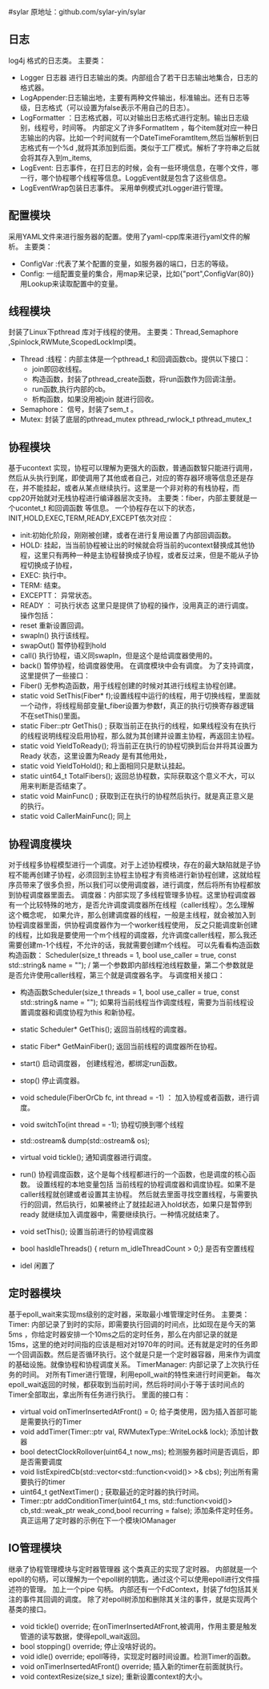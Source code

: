 #sylar
原地址：github.com/sylar-yin/sylar

## 日志
log4j 格式的日志类。
主要类：
* Logger 日志器 进行日志输出的类。内部组合了若干日志输出地集合，日志的格式器。
* LogAppender:日志输出地，主要有两种文件输出，标准输出。还有日志等级，日志格式（可以设置为false表示不用自己的日志）。
* LogFormatter ：日志格式器，可以对输出日志格式进行定制。输出日志级别，线程号，时间等。
内部定义了许多FormatItem ，每个item就对应一种日志输出的内容。比如一个时间就有一个DateTimeForamtItem,然后当解析到日志格式有一个%d ,就将其添加到后面。类似于工厂模式。解析了字符串之后就会将其存入到m_items,
* LogEvent: 日志事件，在打日志的时候，会有一些环境信息，在哪个文件，哪一行，哪个协程哪个线程等信息。LoggEvent就是包含了这些信息。
* LogEventWrap包装日志事件。
采用单例模式对Logger进行管理。

## 配置模块
采用YAML文件来进行服务器的配置。使用了yaml-cpp库来进行yaml文件的解析。
主要类：
* ConfigVar :代表了某个配置的变量，如服务器的端口，日志的等级。
* Config: 一组配置变量的集合，用map来记录，比如{"port",ConfigVar(80)}  
  用Lookup来读取配置中的变量。
  
## 线程模块
封装了Linux下pthread 库对于线程的使用。
主要类：Thread,Semaphore ,Spinlock,RWMute,ScopedLockImpl类。
* Thread :线程：内部主体是一个pthread_t 和回调函数cb。提供以下接口：
  * join即回收线程。
  * 构造函数，封装了pthread_create函数，将run函数作为回调注册。
  * run函数,执行内部的cb。
  * 析构函数，如果没用被join 就进行回收。
* Semaphore： 信号，封装了sem_t 。
* Mutex: 封装了底层的pthread_mutex  pthread_rwlock_t pthread_mutex_t 
  
## 协程模块
基于ucontext 实现，协程可以理解为更强大的函数，普通函数智只能进行调用，然后从头执行到尾，即使调用了其他或者自己，对应的寄存器环境等信息还是存在，并不能挂起，或者从某点继续执行。这里是一个非对称的有栈协程，而cpp20开始就对无栈协程进行编译器层次支持。
主要类：fiber，内部主要就是一个ucontet_t 和回调函数  等信息。
一个协程存在以下的状态，INIT,HOLD,EXEC,TERM,READY,EXCEPT依次对应：
* init:初始化阶段，刚刚被创建，或者在进行复用设置了内部回调函数。
* HOLD: 挂起，当当前协程被让出的时候就会将当前的ucontext替换成其他协程，这里只有两种一种是主协程替换成子协程，或者反过来，但是不能从子协程切换成子协程，
* EXEC: 执行中。
* TERM: 结束。
* EXCEPTT： 异常状态。
* READY ： 可执行状态
这里只是提供了协程的操作，没用真正的进行调度。
操作包括：
* reset 重新设置回调。
* swapIn() 执行该线程。
* swapOut() 暂停协程到hold
* call() 执行协程，语义同swapIn，但是这个是给调度器使用的。
* back() 暂停协程，给调度器使用。
在调度模块中会有调度。
为了支持调度，这里提供了一些接口：
* Fiber() 无参构造函数，用于线程创建的时候对其进行线程主协程创建。
* static void SetThis(Fiber* f);设置线程中运行的线程，用于切换线程，里面就一个动作，将线程局部变量t_fiber设置为参数f，真正的执行切换寄存器逻辑不在setThis()里面。
* static Fiber::ptr GetThis() ; 获取当前正在执行的线程，如果线程没有在执行的线程说明线程没启用协程，那么就为其创建并设置主协程，再返回主协程。
* static void YieldToReady(); 将当前正在执行的协程切换到后台并将其设置为Ready 状态，这里设置为Ready 是有其他用处，
* static void YieldToHold(); 和上面相同只是默认挂起。
* static uint64_t TotalFibers(); 返回总协程数，实际获取这个意义不大，可以用来判断是否结束了。
* static void MainFunc() ; 获取到正在执行的协程然后执行。就是真正意义是的执行。
* static void CallerMainFunc(); 同上

## 协程调度模块
对于线程多协程模型进行一个调度。对于上述协程模块，存在的最大缺陷就是子协程不能再创建子协程，必须回到主协程主协程才有资格进行新协程创建，这就给程序员带来了很多负担，所以我们可以使用调度器，进行调度，然后将所有协程都放到协程调度器里面去。
调度器：内部实现了多线程管理多协程。这里协程调度器有一个比较特殊的地方，是否允许调度调度器所在线程（caller线程）。怎么理解这个概念呢，
如果允许，那么创建调度器的线程，一般是主线程，就会被加入到协程调度器里面，供协程调度器作为一个worker线程使用，
反之只能调度新创建的线程，比如我是要使用一个m个线程的调度器，允许调度caller线程，那么我还需要创建m-1个线程，不允许的话，我就需要创建m个线程。
可以先看看构造函数
构造函数：   Scheduler(size_t threads = 1, bool use_caller = true, const std::string& name = ""); / 第一个参数即内部线程池线程数量，第二个参数就是是否允许使用caller线程，第三个就是调度器名字。
与调度相关接口：
* 构造函数Scheduler(size_t threads = 1, bool use_caller = true, const std::string& name = "");
  如果将当前线程当作调度线程，需要为当前线程设置调度器和调度协程为this 和新协程。

*   static Scheduler* GetThis(); 返回当前线程的调度器。
*   static Fiber* GetMainFiber(); 返回当前线程的调度器所在协程。
*   start() 启动调度器， 创建线程池，都绑定run函数。
*   stop() 停止调度器。  
*   void schedule(FiberOrCb fc, int thread = -1) ： 加入协程或者函数，进行调度。
*   void switchTo(int thread = -1); 协程切换到哪个线程
*   std::ostream& dump(std::ostream& os);
*   virtual void tickle();  通知调度器进行调度。
*   run() 协程调度函数，这个是每个线程都进行的一个函数，也是调度的核心函数。
  设置线程的本地变量包括 当前线程的协程调度器和调度协程。如果不是caller线程就创建或者设置其主协程。
  然后就去里面寻找空置线程，与需要执行的回调，然后执行，如果被终止了就挂起进入hold状态，如果只是暂停到ready 就继续加入调度器中，需要继续执行。一种情况就结束了。
*   void setThis(); 设置当前进行的协程调度器
*   bool hasIdleThreads() { return m_idleThreadCount > 0;} 是否有空置线程
*   idel 闲置了
    
## 定时器模块
基于epoll_wait来实现ms级别的定时器，采取最小堆管理定时任务。
主要类：
Timer:
内部记录了到时的实际，即需要执行回调的时间点，比如现在是今天的第5ms ，你给定时器安排一个10ms之后的定时任务，那么在内部记录的就是15ms，这里的绝对时间指的应该是相对对1970年的时间。还有就是定时的任务即一个回调函数。然后是否循环执行。这个就是只是一个定时器容器，用来作为调度的基础设施。就像协程和协程调度关系。
TimerManager:
内部记录了上次执行任务的时间。
对所有Timer进行管理，利用epoll_wait的特性来进行时间更新。
每次epoll_wait返回的时候，都获取到当前时间，然后将时间小于等于该时间点的Timer全部取出，拿出所有任务进行执行。
里面的接口有：
*   virtual void onTimerInsertedAtFront() = 0; 给子类使用，因为插入首部可能是需要执行的Timer
*   void addTimer(Timer::ptr val, RWMutexType::WriteLock& lock); 添加计数器
*   bool detectClockRollover(uint64_t now_ms); 检测服务器时间是否调后，即是否需要调度
*   void listExpiredCb(std::vector<std::function<void()> >& cbs); 列出所有需要执行的timer
*   uint64_t getNextTimer() ; 获取最近的定时器的执行时间。
*   Timer::ptr addConditionTimer(uint64_t ms, std::function<void()> cb,std::weak_ptr<void> weak_cond,bool recurring = false);
 添加条件定时任务。
真正运用了定时器的示例在下一个模块IOManager
## IO管理模块
继承了协程管理模块与定时器管理器
这个类真正的实现了定时器。
内部就是一个epoll的句柄，可以理解为一个epoll树的钥匙，通过这个可以使用epoll进行文件描述符的管理。
加上一个pipe 句柄。
内部还有一个FdContext，封装了fd包括其关注的事件其回调的调度。
除了对epoll树添加和删除其关注的事件，就是实现两个基类的接口。
*    void tickle() override; 在onTimerInsertedAtFront,被调用，作用主要是触发管道的读写数据，使得epoll_wait返回。
*    bool stopping() override; 停止没啥好说的。
*    void idle() override;   epoll等待，实现定时器时间设置。检测Timer的函数。
*    void onTimerInsertedAtFront() override; 插入新的timer在前面就执行。
*    void contextResize(size_t size); 重新设置context的大小。
